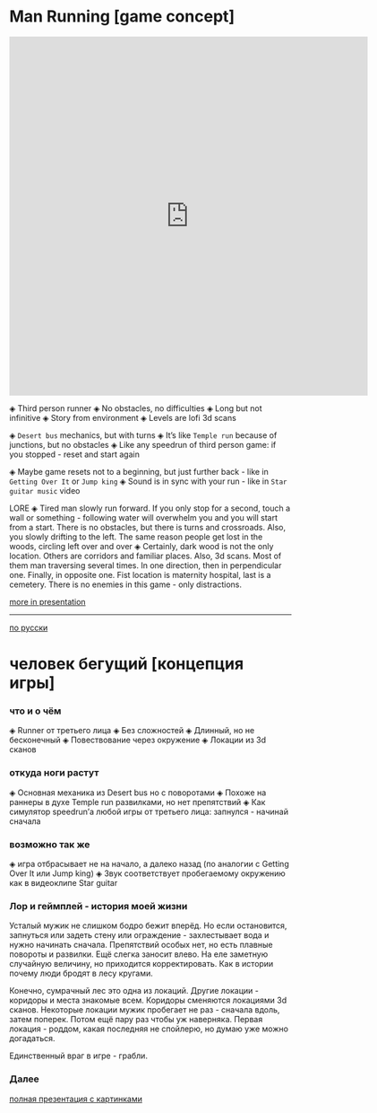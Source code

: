 # Man Running [game concept]

<iframe src="https://player.vimeo.com/video/578824572" width="640" height="640" frameborder="0" allow="autoplay; fullscreen; picture-in-picture" allowfullscreen></iframe>

◈ Third person runner
◈ No obstacles, no difficulties
◈ Long but not infinitive
◈ Story from environment
◈ Levels are lofi 3d scans

◈ `Desert bus` mechanics, but with turns
◈ It’s like `Temple run` because of junctions, but no obstacles
◈ Like any speedrun of third person game: if you stopped - reset and start again

◈ Maybe game resets not to a beginning, but just further back - like in `Getting Over It` or `Jump king`
◈ Sound is in sync with your run - like in `Star guitar music` video

LORE
◈ Tired man slowly run forward. If you only stop for a second, touch a wall or something - following water will overwhelm you and you will start from a start. There is no obstacles, but there is turns and crossroads. Also, you slowly drifting to the left. The same reason people get lost in the woods, circling left over and over
◈ Сertainly, dark wood is not the only location. Others are corridors and familiar places. Also, 3d scans. Most of them man traversing several times. In one direction, then in perpendicular one. Finally, in opposite one. Fist location is maternity hospital, last is a cemetery.
There is no enemies in this game - only distractions.


[more in presentation](https://docs.google.com/presentation/d/1cg4EXlEeBKTtUnIovWqRY5cbkt3SBbxGGctBn_Iew7M/edit?usp=sharing)

***

[по русски](#ru)

# человек бегущий [концепция игры]

### что и о чём
◈ Runner от третьего лица ◈ Без сложностей ◈ Длинный, но не бесконечный ◈ Повествование через окружение ◈ Локации из 3d сканов

### откуда ноги растут
◈ Основная механика из Desert bus но с поворотами ◈ Похоже на раннеры в духе Temple run развилками, но нет препятствий ◈ Как симулятор speedrun’а любой игры от третьего лица: запнулся - начинай сначала

### возможно так же
◈ игра отбрасывает не на начало, а далеко назад (по аналогии с Getting Over It или Jump king) ◈ Звук соответствует пробегаемому окружению как в видеоклипе Star guitar

### Лор и геймплей - история моей жизни
Усталый мужик не слишком бодро бежит вперёд. Но если остановится, запнуться или задеть стену или ограждение - захлестывает вода и нужно начинать сначала. Препятствий особых нет, но есть плавные повороты и развилки. Ещё слегка заносит влево. На еле заметную случайную величину, но приходится корректировать. Как в истории почему люди бродят в лесу кругами.

Конечно, сумрачный лес это одна из локаций. Другие локации - коридоры и места знакомые всем. Коридоры сменяются локациями 3d сканов. Некоторые локации мужик пробегает не раз - сначала вдоль, затем поперек. Потом ещё пару раз чтобы уж наверняка.
Первая локация - роддом, какая последняя не спойлерю, но думаю уже можно догадаться.

Единственный враг в игре - грабли.

### Далее
[полная презентация с картинками](https://docs.google.com/presentation/d/14TX5pMGWOx-LqvqaRSYfApHZ64q54zEFQId1PEj2ul8/edit?usp=sharing)